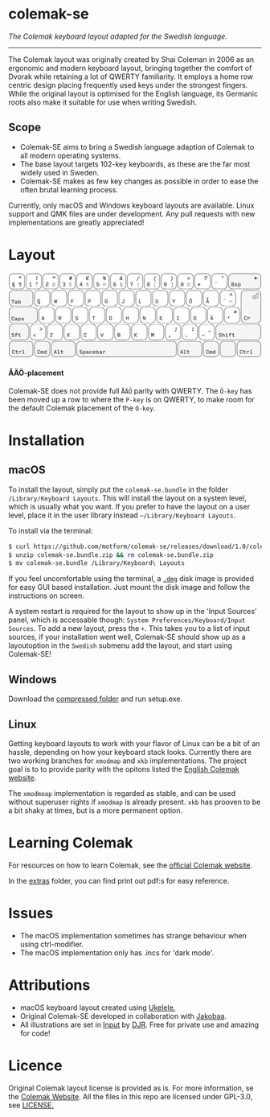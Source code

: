 # colemak-se
_The Colemak keyboard layout adapted for the Swedish language._

---

The Colemak layout was originally created by Shai Coleman in 2006 as an ergonomic and modern keyboard layout, bringing together the comfort of Dvorak while retaining a lot of QWERTY familiarity. It employs a home row centric design placing frequently used keys under the strongest fingers. While the original layout is optimised for the English language, its Germanic roots also make it suitable for use when writing Swedish.

## Scope
* Colemak-SE aims to bring a Swedish language adaption of Colemak to all modern operating systems. 
* The base layout targets 102-key keyboards, as these are the far most widely used in Sweden. 
* Colemak-SE makes as few key changes as possible in order to ease the often brutal learning process.

Currently, only macOS and Windows keyboard layouts are available. Linux support and QMK files are under development. Any pull requests with new implementations are greatly appreciated!

# Layout
![illustration of colemak-se layout](./assets/illustrations/layout.png)

#### ÅÄÖ-placement
Colemak-SE does not provide full `ÅÄÖ` parity with QWERTY. The `Ö-key` has been moved up a row to where the `P-key` is on QWERTY, to make room for the default Colemak placement of the `O-key`.

# Installation

## macOS
To install the layout, simply put the `colemak-se.bundle` in the folder `/Library/Keyboard Layouts`. This will install the layout on a system level, which is usually what you want. If you prefer to have the layout on a user level, place it in the user library instead `~/Library/Keyboard Layouts`.

To install via the terminal:
```bash
$ curl https://github.com/motform/colemak-se/releases/download/1.0/colemak-se.bundle.zip -o colemak-se.bundle.zip
$ unzip colemak-se.bundle.zip && rm colemak-se.bundle.zip
$ mv colemak-se.bundle /Library/Keyboard\ Layouts
```

If you feel uncomfortable using the terminal, a [`.dmg`](https://github.com/motform/colemak-se/releases/download/1.0/colemak-se.dmg) disk image is provided for easy GUI based installation. Just mount the disk image and follow the instructions on screen. 

A system restart is required for the layout to show up in the 'Input Sources' panel, which is accessable though: `System Preferences/Keyboard/Input Sources`. To add a new layout, press the `+`. This takes you to a list of input sources, if your installation went well, Colemak-SE should show up as a layoutoption in the `Swedish` submenu add the layout, and start using Colemak-SE!

## Windows
Download the [compressed folder](https://github.com/motform/colemak-se/releases/download/1.0/windows-colemak-se.zip) and run setup.exe.

## Linux
Getting keyboard layouts to work with your flavor of Linux can be a bit of an hassle, depending on how your keyboard stack looks. Currently there are two working branches for `xmodmap` and `xkb` implementations. The project goal is to to provide parity with the opitons listed the [English Colemak website](https://colemak.com/Unix).

The `xmodmoap` implementation is regarded as stable, and can be used without superuser rights if `xmodmap` is already present. `xkb` has prooven to be a bit shaky at times, but is a more permanent option.

# Learning Colemak
For resources on how to learn Colemak, see the [official Colemak website](https://colemak.com/Learn#Tips_for_learning). 

In the [extras](./extras/reference-sheet-A4_colemak-se.pdf) folder, you can find print out pdf:s for easy reference.

# Issues
* The macOS implementation sometimes has strange behaviour when using ctrl-modifier.
* The macOS implementation only has .incs for 'dark mode'.

# Attributions
* macOS keyboard layout created using [Ukelele.](https://scripts.sil.org/cms/scripts/page.php?site_id=nrsi&id=Ukelele) 
* Original Colemak-SE developed in collaboration with [Jakobaa](https://github.com/jakobaa).
* All illustrations are set in [Input](http://input.fontbureau.com) by [DJR](https://djr.com). Free for private use and amazing for code!

# Licence
Original Colemak layout license is provided as is. For more information, se the [Colemak Website](https://colemak.com/License). All the files in this repo are licensed under GPL-3.0, see [LICENSE.](./LICENSE)
